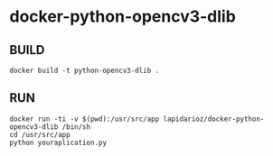 # docker-python-opencv3-dlib

## BUILD
```
docker build -t python-opencv3-dlib .
```
## RUN
```
docker run -ti -v $(pwd):/usr/src/app lapidarioz/docker-python-opencv3-dlib /bin/sh
cd /usr/src/app
python youraplication.py
```
